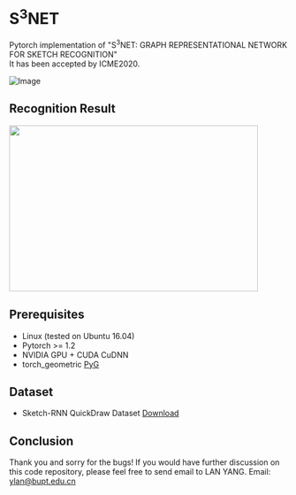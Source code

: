 # S<sup>3</sup>NET
Pytorch implementation of "S<sup>3</sup>NET: GRAPH REPRESENTATIONAL NETWORK FOR SKETCH RECOGNITION" </br>
It has been accepted by ICME2020.

![Image](https://github.com/BUPTYangLan/s3net/blob/master/img_folder/architecture_10.png)

## Recognition Result
<img src="https://github.com/BUPTYangLan/s3net/blob/master/img_folder/result.png" width = "450" height = "300" div align=center />


## Prerequisites
 - Linux (tested on Ubuntu 16.04)</br>
 - Pytorch >= 1.2</br>
 - NVIDIA GPU + CUDA CuDNN</br>
 - torch_geometric [PyG](https://github.com/rusty1s/pytorch_geometric)</br>
 
 ## Dataset
 - Sketch-RNN QuickDraw Dataset [Download](https://console.cloud.google.com/storage/quickdraw_dataset/sketchrnn)
 
 
## Conclusion
Thank you and sorry for the bugs!
If you would have further discussion on this code repository, please feel free to send email to LAN YANG.
Email: ylan@bupt.edu.cn
